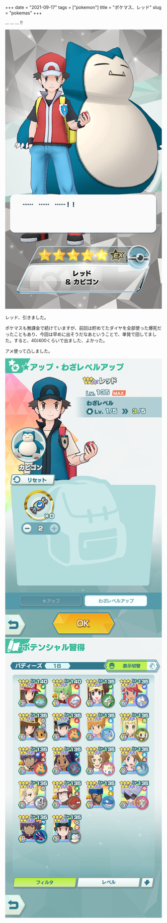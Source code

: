 +++
date = "2021-09-17"
tags = ["pokemon"]
title = "ポケマス、レッド"
slug = "pokemas"
+++

... ... ... !!

![](https://raw.githubusercontent.com/syui/img/master/other/pokemonmasters_20210926_0010.png)

レッド、引きました。

ポケマスも無課金で続けていますが、前回は貯めてたダイヤを全部使った爆死だったこともあり、今回は早めに出そうだなあということで、単発で回してました。すると、40/400くらいで出ました、よかった。

アメ使って凸しました。

![](https://raw.githubusercontent.com/syui/img/master/other/pokemonmasters_20210926_0014.png)
![](https://raw.githubusercontent.com/syui/img/master/other/pokemonmasters_20210926_0015.png)

